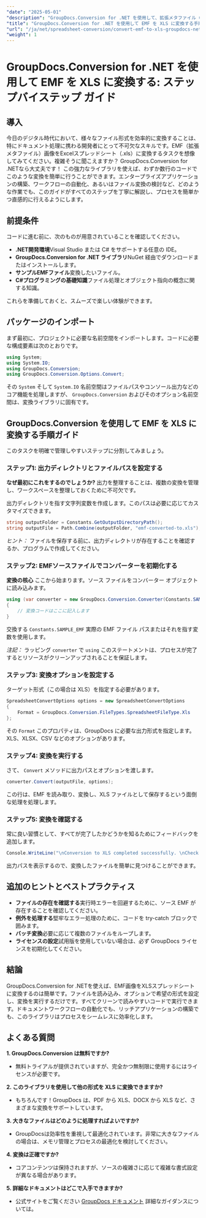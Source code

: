 ```yaml
---
"date": "2025-05-01"
"description": "GroupDocs.Conversion for .NET を使用して、拡張メタファイル（EMF）ファイルをExcel（.xls）形式に簡単に変換する方法を学びましょう。コード例とベストプラクティスを網羅したこの包括的なガイドに従ってください。"
"title": "GroupDocs.Conversion for .NET を使用して EMF を XLS に変換する手順"
"url": "/ja/net/spreadsheet-conversion/convert-emf-to-xls-groupdocs-net-guide/"
"weight": 1
---
```


# GroupDocs.Conversion for .NET を使用して EMF を XLS に変換する: ステップバイステップ ガイド

## 導入

今日のデジタル時代において、様々なファイル形式を効率的に変換することは、特にドキュメント処理に携わる開発者にとって不可欠なスキルです。EMF（拡張メタファイル）画像をExcelスプレッドシート（.xls）に変換するタスクを想像してみてください。複雑そうに聞こえますか？ GroupDocs.Conversion for .NETなら大丈夫です！ この強力なライブラリを使えば、わずか数行のコードでこのような変換を簡単に行うことができます。エンタープライズアプリケーションの構築、ワークフローの自動化、あるいはファイル変換の検討など、どのような作業でも、このガイドがすべてのステップを丁寧に解説し、プロセスを簡単かつ直感的に行えるようにします。

## 前提条件

コードに進む前に、次のものが用意されていることを確認してください。

- **.NET開発環境**Visual Studio または C# をサポートする任意の IDE。
- **GroupDocs.Conversion for .NET ライブラリ**NuGet 経由でダウンロードまたはインストールします。
- **サンプルEMFファイル**変換したいファイル。
- **C#プログラミングの基礎知識**ファイル処理とオブジェクト指向の概念に関する知識。

これらを準備しておくと、スムーズで楽しい体験ができます。

## パッケージのインポート

まず最初に、プロジェクトに必要な名前空間をインポートします。コードに必要な構成要素は次のとおりです。

```csharp
using System;
using System.IO;
using GroupDocs.Conversion;
using GroupDocs.Conversion.Options.Convert;
```

その `System` そして `System.IO` 名前空間はファイルパスやコンソール出力などのコア機能を処理しますが、 `GroupDocs.Conversion` およびそのオプション名前空間は、変換ライブラリに固有です。


## GroupDocs.Conversion を使用して EMF を XLS に変換する手順ガイド

このタスクを明確で管理しやすいステップに分割してみましょう。

### ステップ1: 出力ディレクトリとファイルパスを設定する

**なぜ最初にこれをするのでしょうか?** 出力を整理することは、複数の変換を管理し、ワークスペースを整理しておくために不可欠です。

出力ディレクトリを指す文字列変数を作成します。このパスは必要に応じてカスタマイズできます。

```csharp
string outputFolder = Constants.GetOutputDirectoryPath();
string outputFile = Path.Combine(outputFolder, "emf-converted-to.xls");
```

*ヒント：* ファイルを保存する前に、出力ディレクトリが存在することを確認するか、プログラムで作成してください。


### ステップ2: EMFソースファイルでコンバーターを初期化する

**変換の核心** ここから始まります。ソース ファイルをコンバーター オブジェクトに読み込みます。

```csharp
using (var converter = new GroupDocs.Conversion.Converter(Constants.SAMPLE_EMF))
{
    // 変換コードはここに記入します
}
```

交換する `Constants.SAMPLE_EMF` 実際の EMF ファイル パスまたはそれを指す変数を使用します。

*注記：* ラッピング `converter` で `using` このステートメントは、プロセスが完了するとリソースがクリーンアップされることを保証します。


### ステップ3: 変換オプションを設定する

ターゲット形式（この場合は XLS）を指定する必要があります。

```csharp
SpreadsheetConvertOptions options = new SpreadsheetConvertOptions
{
    Format = GroupDocs.Conversion.FileTypes.SpreadsheetFileType.Xls
};
```

その `Format` このプロパティは、GroupDocs に必要な出力形式を指定します。XLS、XLSX、CSV などのオプションがあります。


### ステップ4: 変換を実行する

さて、 `Convert` メソッドに出力パスとオプションを渡します。

```csharp
converter.Convert(outputFile, options);
```

この行は、EMF を読み取り、変換し、XLS ファイルとして保存するという面倒な処理を処理します。


### ステップ5: 変換を確認する

常に良い習慣として、すべてが完了したかどうかを知るためにフィードバックを追加します。

```csharp
Console.WriteLine("\nConversion to XLS completed successfully. \nCheck output in {0}", outputFolder);
```

出力パスを表示するので、変換したファイルを簡単に見つけることができます。


## 追加のヒントとベストプラクティス

- **ファイルの存在を確認する**実行時エラーを回避するために、ソース EMF が存在することを確認してください。
- **例外を処理する**堅牢なエラー処理のために、コードを try-catch ブロックで囲みます。
- **バッチ変換**必要に応じて複数のファイルをループします。
- **ライセンスの設定**試用版を使用していない場合は、必ず GroupDocs ライセンスを初期化してください。


## 結論

GroupDocs.Conversion for .NETを使えば、EMF画像をXLSスプレッドシートに変換するのは簡単です。ファイルを読み込み、オプションで希望の形式を設定し、変換を実行するだけです。すべてクリーンで読みやすいコードで実行できます。ドキュメントワークフローの自動化でも、リッチアプリケーションの構築でも、このライブラリはプロセスをシームレスに効率化します。


## よくある質問

**1. GroupDocs.Conversion は無料ですか?**  

- 無料トライアルが提供されていますが、完全かつ無制限に使用するにはライセンスが必要です。

**2. このライブラリを使用して他の形式を XLS に変換できますか?**  

- もちろんです！GroupDocs は、PDF から XLS、DOCX から XLS など、さまざまな変換をサポートしています。

**3. 大きなファイルはどのように処理すればよいですか?**  

- GroupDocsは効率性を重視して最適化されています。非常に大きなファイルの場合は、メモリ管理とプロセスの最適化を検討してください。

**4. 変換は正確ですか?**  

- コアコンテンツは保持されますが、ソースの複雑さに応じて複雑な書式設定が異なる場合があります。

**5. 詳細なドキュメントはどこで入手できますか?**  

- 公式サイトをご覧ください [GroupDocs ドキュメント](https://docs.groupdocs.com/conversion/net/) 詳細なガイダンスについては。